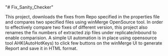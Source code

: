 "# Fix_Sanity_Checker" 

This project, downloads the fixes from Repo specified in the properties file and compares two specified files using winMerge OpenSource tool. 
In order to effectively compare two fixes of different version, this project also renames the fix numbers of extracted zip files under replicate/inbound to enable comparision.
A simple UI automation is in place using opensource tool AHK(AutoHotKeys) to click few buttons on the winMerge UI to generate Report and save it in HTML format.
